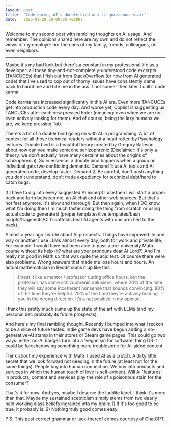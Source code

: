 ```yaml
---
layout: post
title:  "Code karma, AI's double bind and its poisonous stain"
date:   2025-09-29 20:00:00 +0100s
---
```


Welcome to my second post with rambling thoughts on AI usage. And remember: The opinions shared here are my own and do not reflect the views of my employer nor the ones of my family, friends, colleagues, or even neighbors.

---

Maybe it's my bad luck but there's a constant in my professional life as a developer: all those tiny-and-not-completely-understood code excerpts (TANCUCEs) that I fish out from StackOverflow (or now from AI generated code) that I've used to cop out of thorny issues have consistently came back to haunt me and bite me in the ass if not sooner then later. I call it code karma.

Code karma has increased significantly in this AI era. Even more TANCUCEs get into production code every day. And worse yet, Copilot is suggesting us TANCUCEs after each new pressed Enter (meaning: even when we are not even actively looking for them). And of course, being the lazy humans we are, we keep pressing Tab.

There's a bit of a double bind going on with AI in programming. A bit of context for all those technical readers without a head rotten by Psychology lectures. Double bind is a beautiful theory created by Gregory Bateson about how can you make someone schizophrenic (Disclaimer: it's only a theory, we don't actually have many certainties about the origins of schizophrenia). So in essence, a double bind happens when a group or individual gets two conflicting demands. Demand 1: use AI tools and AI generated code, develop faster. Demand 2: Be careful, don't push anything you don't understand, don't trade expediency for technical debt/hard to catch bugs.

If I have to dig into every suggested AI excerpt I use then I will start a proper back and forth between me, an AI chat and other web sources. But that's not fast anymore. It's slow and thorough. But then again, when I DO know what I'm doing then I'm much faster doing the thing from scratch or using actual code to generate it (proper templates/live templates/bash scripts/fragments/CLI scaffolds beat AI agents with one arm tied to the back).

Almost a year ago I wrote about AI prospects. Things have improved. In one way or another I use LLMs almost every day, both for work and private life. For example: I would have not been able to pass a pre-university Math course without its help (it? what are your pronouns dear AI Lord?) And I'm really not good in Math so that was quite the acid test. Of course there were also problems. Wrong answers that made me lose hours and hours. An actual mathematician in Reddit sums it up like this:

> I treat it like a mentor / professor during office hours, but the professor has some schizophrenic delusions, where 20% of the time they will say some incoherent nonsense that sounds convincing. 80% of the time they’re helpful. 20% of the time they’re actively leading you in the wrong direction. It’s a net positive in my opinion.

I think this pretty much sums up the state of the art with LLMs (and my personal bet: probably its future prospects).

And here's my final rambling thought. Recently I bumped into what I reckon to be a slice of future tastes. Indie game devs have begun adding a no-generative-AI stamp in their stores or Steam game pages. This could go two ways: either no-AI badges turn into a 'veganism for software' thing OR it could be foreshadowing something more troublesome for AI-aided content.

Think about my experience with Math. I used AI as a crutch. A dirty little secret that we look forward not needing in the future (at least not for the same things). People buy into human connection. We buy into products and services in which the human touch of love is self-evident. Will AI 'features' in products, content and services play the role of a poisonous stain for the consumer?

That's it for now. And yes, maybe I deserve the luddite label. I think it's more than that. Maybe my sustained scepticism simply stems from two dearly held working class beliefs ingrained into my brain: 1) If it's too good to be true, it probably is. 2) Nothing truly good comes easy.

P.S: This post correct grammar or lack-thereof comes courtesy of ChatGPT.